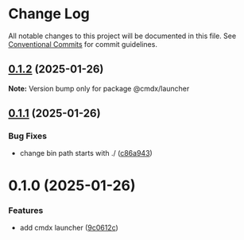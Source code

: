 # Change Log

All notable changes to this project will be documented in this file.
See [Conventional Commits](https://conventionalcommits.org) for commit guidelines.

## [0.1.2](https://github.com/miserylee/cmdx/compare/@cmdx/launcher@0.1.1...@cmdx/launcher@0.1.2) (2025-01-26)

**Note:** Version bump only for package @cmdx/launcher

## [0.1.1](https://github.com/miserylee/cmdx/compare/@cmdx/launcher@0.1.0...@cmdx/launcher@0.1.1) (2025-01-26)

### Bug Fixes

* change bin path starts with ./ ([c86a943](https://github.com/miserylee/cmdx/commit/c86a943b72e42efabcbb9e9d686c64cb990bd1b9))

# 0.1.0 (2025-01-26)

### Features

* add cmdx launcher ([9c0612c](https://github.com/miserylee/cmdx/commit/9c0612c8093df71c2fbd8beb9d6210a93c4c5f04))
